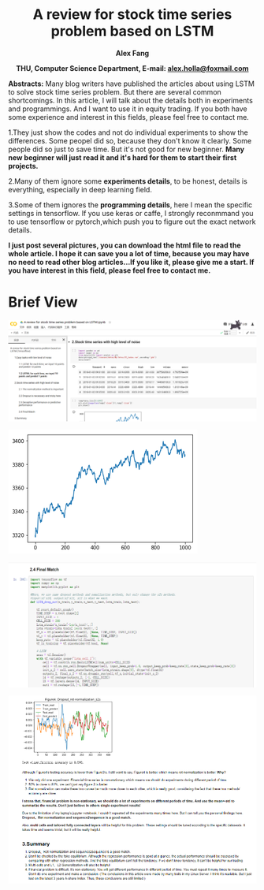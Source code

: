 # <center> A review for stock time series problem based on LSTM</center>

**<center> Alex Fang </center>**

**<center> THU, Computer Science Department, E-mail: alex.holla@foxmail.com </center>**

**Abstracts:** Many blog writers have published the articles about using LSTM to solve stock time series problem. But there are several common shortcomings. In this article, I will talk about the details both in experiments and programmings. And I want to use it in equity trading. If you both have some experience and interest in this fields, please feel free to contact me.

1.They just show the codes and not do individual experiments to show the differences. Some peopel did so, because they don't know it clearly. Some people did so just to save time. But it's not good for new beginner. **Many new beginner will just read it and it's hard for them to start their first projects.**

2.Many of them ignore some **experiments details**, to be honest, details is everything, especially in deep learning field. 

3.Some of them ignores the **programming details**, here I mean the specific settings in tensorflow. If you use keras or caffe, I strongly reconmmand you to use tensorflow or pytorch,which push you to figure out the exact network details.

**I just post several pictures, you can download the html file to read the whole article. I hope it can save you a lot of time, because you may have no need to read other blog articles...If you like it, please give me a start. If you have interest in this field, please feel free to contact me.**



# Brief View

![image](https://github.com/Blabala/Summary_LSTM_Stock_Price/blob/master/pictures/1.PNG)

![image](https://github.com/Blabala/Summary_LSTM_Stock_Price/blob/master/pictures/2.PNG)

![image](https://github.com/Blabala/Summary_LSTM_Stock_Price/blob/master/pictures/3.PNG)

![image](https://github.com/Blabala/Summary_LSTM_Stock_Price/blob/master/pictures/4.PNG)
